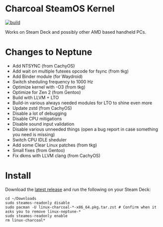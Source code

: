 # Charcoal SteamOS Kernel
[![build](https://github.com/V10lator/linux-charcoal/actions/workflows/push.yml/badge.svg)](https://github.com/V10lator/linux-charcoal/actions)

Works on Steam Deck and possibly other AMD based handheld PCs.

# Changes to Neptune
- Add NTSYNC (from CachyOS)
- Add wait on multiple futexes opcode for fsync (from tkg)
- Add Binder module (for Waydroid)
- Switch sheduling frequency to 1000 Hz
- Optimize kernel with -O3 (from tkg)
- Optimize for Zen 2 (from Gentoo)
- Build with LLVM + LTO
- Build-in various always needed modules for LTO to shine even more
- Update zstd (from CachyOS)
- Disable a lot of debugging
- Disable CPU mitigations
- Disable sound input validation
- Disable various unneeded things (open a bug report in case something you need is missing)
- Switch CPU IDLE sheduler
- Add some Clear Linux patches (from tkg)
- Small fixes (from Gentoo)
- Fix dkms with LLVM clang (from CachyOS)

# Install
Download the [latest release](https://github.com/V10lator/linux-charcoal/releases/latest) and run the following on your Steam Deck:
```
cd ~/Downloads
sudo steamos-readonly disable
sudo pacman -U linux-charcoal-*-x86_64.pkg.tar.zst # Confirm when it asks you to remove linux-neptune-*
sudo steamos-readonly enable
rm linux-charcoal*
```
